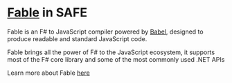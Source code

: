 # [Fable](http://fable.io/) in SAFE

Fable is an F# to JavaScript compiler powered by [Babel](https://babeljs.io/), designed to produce readable and standard JavaScript code.    

Fable brings all the power of F# to the JavaScript ecosystem, it supports most of the F# core library and some of the most commonly used .NET APIs

Learn more about Fable [here](http://fable.io/)
